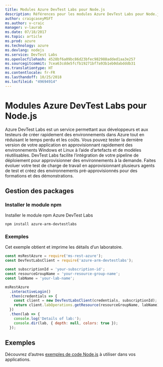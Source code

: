 ```yaml
---
title: Modules Azure DevTest Labs pour Node.js
description: Références pour les modules Azure DevTest Labs pour Node.js
author: craigcaseyMSFT
ms.author: v-craic
manager: v-laurab
ms.date: 07/18/2017
ms.topic: article
ms.prod: azure
ms.technology: azure
ms.devlang: nodejs
ms.service: DevTest Labs
ms.openlocfilehash: 4528bf6a09bc86d23bfec982988added1aa3e257
ms.sourcegitcommit: 7cea63cdde5fcfb19271bf7a93b1eb0dabdddb31
ms.translationtype: HT
ms.contentlocale: fr-FR
ms.lasthandoff: 10/25/2018
ms.locfileid: "49694914"
---
```

# <a name="azure-devtest-labs-modules-for-nodejs"></a>Modules Azure DevTest Labs pour Node.js

Azure DevTest Labs est un service permettant aux développeurs et aux testeurs de créer rapidement des environnements dans Azure tout en réduisant le temps perdu et les coûts. Vous pouvez tester la dernière version de votre application en approvisionnant rapidement des environnements Windows et Linux à l’aide d’artefacts et de modèles réutilisables. DevTest Labs facilite l’intégration de votre pipeline de déploiement pour approvisionner des environnements à la demande. Faites évoluer votre test de charge de travail en approvisionnant plusieurs agents de test et créez des environnements pré-approvisionnés pour des formations et des démonstrations.

## <a name="management-package"></a>Gestion des packages

### <a name="install-the-npm-module"></a>Installer le module npm

Installer le module npm Azure DevTest Labs

```bash
npm install azure-arm-devtestlabs
```

### <a name="example"></a>Exemples

Cet exemple obtient et imprime les détails d’un laboratoire.

```javascript
const msRestAzure = require('ms-rest-azure');
const DevTestLabsClient = require('azure-arm-devtestlabs');

const subscriptionId = 'your-subscription-id';
const resourceGroupName = 'your-resource-group-name';
const labName = 'your-lab-name';

msRestAzure
  .interactiveLogin()
  .then(credentials => {
    const client = new DevTestLabsClient(credentials, subscriptionId);
    return client.labOperations.getResource(resourceGroupName, labName);
  })
  .then(lab => {
    console.log('Details of lab:');
    console.dir(lab, { depth: null, colors: true });
  });
```

## <a name="samples"></a>Exemples

Découvrez d’autres [exemples de code Node.js](https://azure.microsoft.com/resources/samples/?platform=nodejs) à utiliser dans vos applications.
